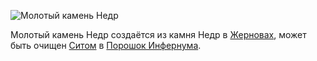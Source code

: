 ![Молотый камень Недр](item:betterwithmods:material@15)

Молотый камень Недр создаётся из камня Недр в [Жерновах](../blocks/millstone.md), может быть очищен [Ситом](../blocks/hopper.md) в [Порошок Инфернума](hellfire_dust.md).